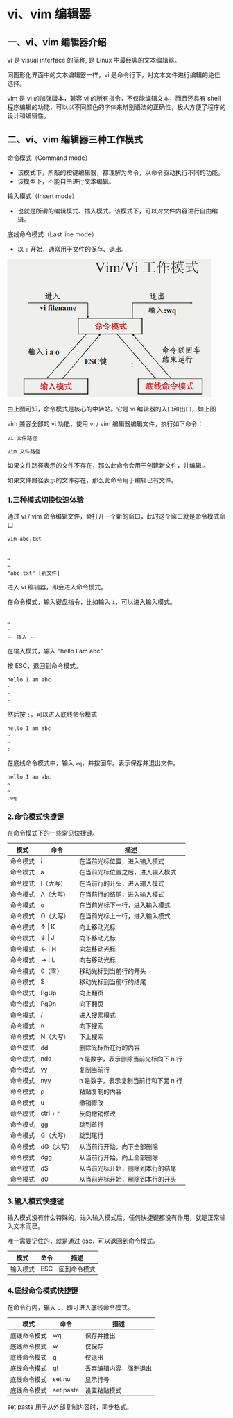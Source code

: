 # vi、vim 编辑器

## 一、vi、vim 编辑器介绍

vi 是 visual interface 的简称, 是 Linux 中最经典的文本编辑器。

同图形化界面中的文本编辑器一样，vi 是命令行下，对文本文件进行编辑的绝佳选择。

vim 是 vi 的加强版本，兼容 vi 的所有指令，不仅能编辑文本，而且还具有 shell 程序编辑的功能，可以以不同颜色的字体来辨别语法的正确性，极大方便了程序的设计和编辑性。

## 二、vi、vim 编辑器三种工作模式

命令模式（Command mode）

- 该模式下，所敲的按键编辑器，都理解为命令，以命令驱动执行不同的功能。
- 该模型下，不能自由进行文本编辑。

输入模式（Insert mode）

- 也就是所谓的编辑模式、插入模式。该模式下，可以对文件内容进行自由编辑。

底线命令模式（Last line mode）

- 以 `:` 开始，通常用于文件的保存、退出。

![vi工作模式](NoteAssets/vi工作模式.png)

由上图可知，命令模式是核心的中转站。它是 vi 编辑器的入口和出口，如上图

vim 兼容全部的 vi 功能，使用 vi / vim 编辑器编辑文件，执行如下命令：

`vi 文件路径`

`vim 文件路径`

如果文件路径表示的文件不存在，那么此命令会用于创建新文件，并编辑.。

如果文件路径表示的文件存在，那么此命令用于编辑已有文件。

### 1.三种模式切换快速体验

通过 vi / vim 命令编辑文件，会打开一个新的窗口，此时这个窗口就是命令模式窗口

```shell
vim abc.txt
```

```shell

~
~
"abc.txt" [新文件]
```

进入 vi 编辑器，即会进入命令模式。

在命令模式，输入键盘指令，比如输入 `i`，可以进入输入模式。

```shell

~
~
-- 插入 --
```

在输入模式，输入 "hello I am abc"

按 ESC，退回到命令模式。

```shell
hello I am abc
~
~
~
```

然后按 `:`，可以进入底线命令模式

```shell
hello I am abc
~
~
:
```

在底线命令模式中，输入 `wq`，并按回车。表示保存并退出文件。

```shell
hello I am abc
~
~
:wq
```

### 2.命令模式快捷键

在命令模式下的一些常见快捷键。

| 模式     | 命令       | 描述                                |
| -------- | ---------- | ----------------------------------- |
| 命令模式 | i          | 在当前光标位置，进入输入模式        |
| 命令模式 | a          | 在当前光标位置之后，进入输入模式    |
| 命令模式 | I（大写）  | 在当前行的开头，进入输入模式        |
| 命令模式 | A（大写）  | 在当前行的结尾，进入输入模式        |
| 命令模式 | o          | 在当前光标下一行，进入输入模式      |
| 命令模式 | O（大写）  | 在当前光标上一行，进入输入模式      |
| 命令模式 | ↑ \| K     | 向上移动光标                        |
| 命令模式 | ↓ \| J     | 向下移动光标                        |
| 命令模式 | ← \| H     | 向左移动光标                        |
| 命令模式 | → \| L     | 向右移动光标                        |
| 命令模式 | 0（零）    | 移动光标到当前行的开头              |
| 命令模式 | $          | 移动光标到当前行的结尾              |
| 命令模式 | PgUp       | 向上翻页                            |
| 命令模式 | PgDn       | 向下翻页                            |
| 命令模式 | /          | 进入搜索模式                        |
| 命令模式 | n          | 向下搜索                            |
| 命令模式 | N（大写）  | 下上搜索                            |
| 命令模式 | dd         | 删除光标所在行的内容                |
| 命令模式 | ndd        | n 是数字，表示删除当前光标向下 n 行 |
| 命令模式 | yy         | 复制当前行                          |
| 命令模式 | nyy        | n 是数字，表示复制当前行和下面 n 行 |
| 命令模式 | p          | 粘贴复制的内容                      |
| 命令模式 | u          | 撤销修改                            |
| 命令模式 | ctrl + r   | 反向撤销修改                        |
| 命令模式 | gg         | 跳到首行                            |
| 命令模式 | G（大写）  | 跳到尾行                            |
| 命令模式 | dG（大写） | 从当前行开始，向下全部删除          |
| 命令模式 | dgg        | 从当前行开始，向上全部删除          |
| 命令模式 | d$         | 从当前光标开始，删除到本行的结尾    |
| 命令模式 | d0         | 从当前光标开始，删除到本行的开头    |

### 3.输入模式快捷键

输入模式没有什么特殊的，进入输入模式后，任何快捷键都没有作用，就是正常输入文本而已。

唯一需要记住的，就是通过 esc，可以退回到命令模式。

| 模式     | 命令 | 描述         |
| -------- | ---- | ------------ |
| 输入模式 | ESC  | 回到命令模式 |

### 4.底线命令模式快捷键

在命令行内，输入 `:`，即可进入底线命令模式。

| 模式         | 命令      | 描述                   |
| ------------ | --------- | ---------------------- |
| 底线命令模式 | wq        | 保存并推出             |
| 底线命令模式 | w         | 仅保存                 |
| 底线命令模式 | q         | 仅退出                 |
| 底线命令模式 | q!        | 丢弃编辑内容，强制退出 |
| 底线命令模式 | set nu    | 显示行号               |
| 底线命令模式 | set paste | 设置粘贴模式           |

set paste 用于从外部复制内容时，同步格式。
